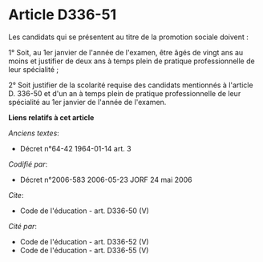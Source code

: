 # Article D336-51

Les candidats qui se présentent au titre de la promotion sociale doivent : 

1° Soit, au 1er janvier de l'année de l'examen, être âgés de vingt ans au moins et justifier de deux ans à temps plein de
pratique professionnelle de leur spécialité ; 

2° Soit justifier de la scolarité requise des candidats mentionnés à l'article D. 336-50 et d'un an à temps plein de pratique
professionnelle de leur spécialité au 1er janvier de l'année de l'examen.

**Liens relatifs à cet article**

_Anciens textes_:

  - Décret n°64-42 1964-01-14 art. 3

_Codifié par_:

  - Décret n°2006-583 2006-05-23 JORF 24 mai 2006

_Cite_:

  - Code de l'éducation - art. D336-50 (V)

_Cité par_:

  - Code de l'éducation - art. D336-52 (V)
  - Code de l'éducation - art. D336-55 (V)
